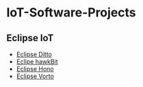 # IoT-Software-Projects

## Eclipse IoT
* [Eclipse Ditto](https://eclipse.org/ditto/)
* [Eclipe hawkBit](https://www.eclipse.org/hawkbit/index.html)
* [Eclipse Hono](https://www.eclipse.org/hono/)
* [Eclipse Vorto](http://vorto.eclipse.org/)
